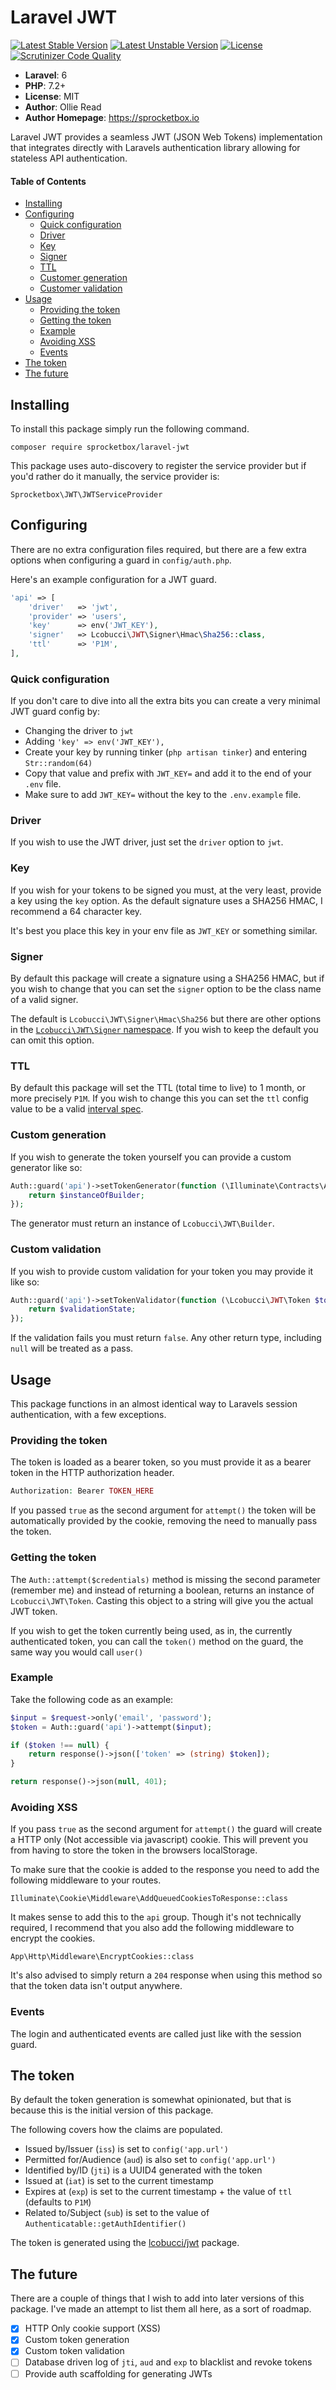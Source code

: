 # Laravel JWT
[![Latest Stable Version](https://poser.pugx.org/sprocketbox/laravel-jwt/v/stable.png)](https://packagist.org/packages/sprocketbox/laravel-jwt) 
[![Latest Unstable Version](https://poser.pugx.org/sprocketbox/laravel-jwt/v/unstable.png)](https://packagist.org/packages/sprocketbox/laravel-jwt) 
[![License](https://poser.pugx.org/sprocketbox/laravel-jwt/license.png)](https://packagist.org/packages/sprocketbox/laravel-jwt)
[![Scrutinizer Code Quality](https://scrutinizer-ci.com/g/sprocketbox/laravel-jwt/badges/quality-score.png?b=master)](https://scrutinizer-ci.com/g/sprocketbox/laravel-jwt/?branch=master)

- **Laravel**: 6
- **PHP**: 7.2+
- **License**: MIT
- **Author**: Ollie Read 
- **Author Homepage**: https://sprocketbox.io

Laravel JWT provides a seamless JWT (JSON Web Tokens) implementation that integrates directly with Laravels 
authentication library allowing for stateless API authentication.

#### Table of Contents

- [Installing](#installing)
- [Configuring](#configuring)
    - [Quick configuration](#quick-configuration)
    - [Driver](#driver)
    - [Key](#key)
    - [Signer](#signer)
    - [TTL](#ttl)
    - [Customer generation](#custom-generation)
    - [Customer validation](#custom-validation)
- [Usage](#usage)
    - [Providing the token](#providing-the-token)
    - [Getting the token](#getting-the-token)
    - [Example](#example)
    - [Avoiding XSS](#avoiding-xss)
    - [Events](#events)
- [The token](#the-token)
- [The future](#the-future)

## Installing
To install this package simply run the following command.

```
composer require sprocketbox/laravel-jwt
```

This package uses auto-discovery to register the service provider but if you'd rather do it manually, 
the service provider is:

```
Sprocketbox\JWT\JWTServiceProvider
```

## Configuring
There are no extra configuration files required, but there are a few extra options when configuring a guard in
`config/auth.php`.

Here's an example configuration for a JWT guard.

```php
'api' => [
    'driver'   => 'jwt',
    'provider' => 'users',
    'key'      => env('JWT_KEY'),
    'signer'   => Lcobucci\JWT\Signer\Hmac\Sha256::class,
    'ttl'      => 'P1M',
],
```

### Quick configuration
If you don't care to dive into all the extra bits you can create a very minimal JWT guard config
by:

 - Changing the driver to `jwt` 
 - Adding `'key' => env('JWT_KEY'),`
 - Create your key by running tinker (`php artisan tinker`) and entering `Str::random(64)`
 - Copy that value and prefix with `JWT_KEY=` and add it to the end of your `.env` file.
 - Make sure to add `JWT_KEY=` without the key to the `.env.example` file.

### Driver
If you wish to use the JWT driver, just set the `driver` option to `jwt`.

### Key
If you wish for your tokens to be signed you must, at the very least, provide a key using the `key` option.
As the default signature uses a SHA256 HMAC, I recommend a 64 character key.

It's best you place this key in your env file as `JWT_KEY` or something similar.

### Signer
By default this package will create a signature using a SHA256 HMAC, but if you wish to change that you can
set the `signer` option to be the class name of a valid signer.

The default is `Lcobucci\JWT\Signer\Hmac\Sha256` but there are other options in the 
[`Lcobucci\JWT\Signer` namespace](https://github.com/lcobucci/jwt/tree/master/src/Signer). If you wish to keep the 
default you can omit this option.

### TTL
By default this package will set the TTL (total time to live) to 1 month, or more precisely `P1M`. If you wish to change
this you can set the `ttl` config value to be a valid [interval spec](https://www.php.net/manual/en/dateinterval.construct.php#refsect1-dateinterval.construct-parameters).

### Custom generation
If you wish to generate the token yourself you can provide a custom generator like so:

```php
Auth::guard('api')->setTokenGenerator(function (\Illuminate\Contracts\Auth\Authenticatable $user, \Sprocketbox\JWT\JWTGuard $guard) {
    return $instanceOfBuilder;
});
```

The generator must return an instance of `Lcobucci\JWT\Builder`.

### Custom validation
If you wish to provide custom validation for your token you may provide it like so:

```php
Auth::guard('api')->setTokenValidator(function (\Lcobucci\JWT\Token $token, \Sprocketbox\JWT\JWTGuard $guard) {
    return $validationState;
});
```

If the validation fails you must return `false`. Any other return type, including `null` will be treated as a pass.

## Usage
This package functions in an almost identical way to Laravels session authentication, with a few exceptions.

### Providing the token
The token is loaded as a bearer token, so you must provide it as a bearer token in the HTTP authorization header.

```php
Authorization: Bearer TOKEN_HERE
```

If you passed `true` as the second argument for `attempt()` the token will be automatically provided
by the cookie, removing the need to manually pass the token.

### Getting the token
The `Auth::attempt($credentials)` method is missing the second parameter (remember me) and instead of returning a 
boolean, returns an instance of `Lcobucci\JWT\Token`. Casting this object to a string will give you the
actual JWT token.

If you wish to get the token currently being used, as in, the currently authenticated token, you can call the `token()`
method on the guard, the same way you would call `user()`

### Example
Take the following code as an example:

```php
$input = $request->only('email', 'password');
$token = Auth::guard('api')->attempt($input);

if ($token !== null) {
    return response()->json(['token' => (string) $token]);
}

return response()->json(null, 401);
```

### Avoiding XSS
If you pass `true` as the second argument for `attempt()` the guard will create a HTTP only
(Not accessible via javascript) cookie. This will prevent you from having to store the token in
the browsers localStorage.

To make sure that the cookie is added to the response you need to add the following middleware to 
your routes.

```
Illuminate\Cookie\Middleware\AddQueuedCookiesToResponse::class
```

It makes sense to add this to the `api` group. Though it's not technically required, I recommend that 
you also add the following middleware to encrypt the cookies.

```
App\Http\Middleware\EncryptCookies::class
```

It's also advised to simply return a `204` response when using this method so that the token data isn't
output anywhere.

### Events
The login and authenticated events are called just like with the session guard.

## The token
By default the token generation is somewhat opinionated, but that is because this is the initial version of this package.

The following covers how the claims are populated.

- Issued by/Issuer (`iss`) is set to `config('app.url')`
- Permitted for/Audience (`aud`) is also set to `config('app.url')`
- Identified by/ID (`jti`) is a UUID4 generated with the token
- Issued at (`iat`) is set to the current timestamp
- Expires at (`exp`) is set to the current timestamp + the value of `ttl` (defaults to `P1M`)
- Related to/Subject (`sub`) is set to the value of `Authenticatable::getAuthIdentifier()`

The token is generated using the [lcobucci/jwt](https://github.com/lcobucci/jwt) package.

## The future
There are a couple of things that I wish to add into later versions of this package.
I've made an attempt to list them all here, as a sort of roadmap.

- [x] HTTP Only cookie support (XSS)
- [x] Custom token generation
- [x] Custom token validation
- [ ] Database driven log of `jti`, `aud` and `exp` to blacklist and revoke tokens
- [ ] Provide auth scaffolding for generating JWTs

